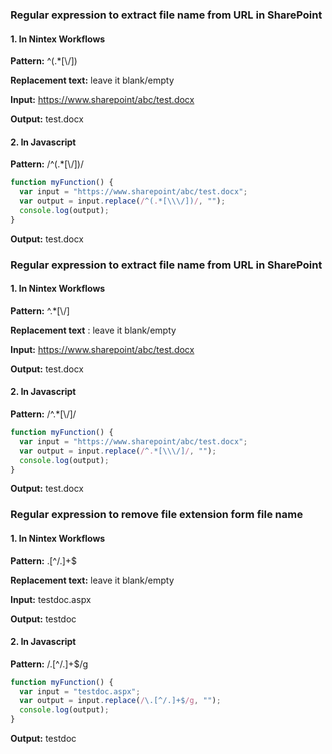 ### Regular expression to extract file name from URL in SharePoint

#### 1. In Nintex Workflows

**Pattern:** ^(.*[\\\/])

**Replacement text:** leave it blank/empty

**Input:** https://www.sharepoint/abc/test.docx

**Output:** test.docx

#### 2. In Javascript

**Pattern:** /^(.*[\\\/])/

```javascript
function myFunction() {
  var input = "https://www.sharepoint/abc/test.docx"; 
  var output = input.replace(/^(.*[\\\/])/, "");
  console.log(output);
}
```
**Output:** test.docx



### Regular expression to extract file name from URL in SharePoint

#### 1. In Nintex Workflows

**Pattern:** ^.*[\\\/]

**Replacement text**  : leave it blank/empty

**Input:** https://www.sharepoint/abc/test.docx

**Output:** test.docx

#### 2. In Javascript

**Pattern:** /^.*[\\\/]/

```javascript
function myFunction() {
  var input = "https://www.sharepoint/abc/test.docx"; 
  var output = input.replace(/^.*[\\\/]/, "");
  console.log(output);
}
```
**Output:** test.docx




### Regular expression to remove file extension form file name

#### 1. In Nintex Workflows

**Pattern:** \.[^/.]+$

**Replacement text:** leave it blank/empty

**Input:** testdoc.aspx

**Output:** testdoc


#### 2. In Javascript

**Pattern:** /\.[^/.]+$/g

```javascript
function myFunction() {
  var input = "testdoc.aspx"; 
  var output = input.replace(/\.[^/.]+$/g, "");
  console.log(output);
}
```
**Output:** testdoc
